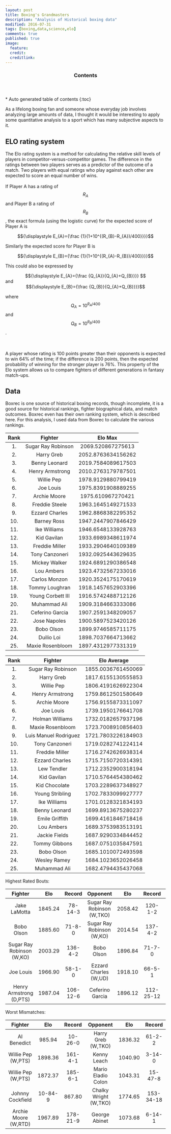 ```yaml
---
layout: post
title: Boxing's Grandmasters
description: "Analysis of Historical boxing data"
modified: 2016-07-31
tags: [boxing,data,science,elo]
comments: true
published: true
image:
  feature: 
  credit: 
  creditlink: 
---
```


<section id="table-of-contents" class="toc">
  <header>
    <h3>Contents</h3>
  </header>
<div id="drawer" markdown="1">
*  Auto generated table of contents
{:toc}
</div>
</section><!-- /#table-of-contents -->


As a lifelong boxing fan and someone whose everyday job involves analyzing large amounts of data, I thought it would be interesting to apply some quantitative analysis to a sport which has many subjective aspects to it.

## ELO rating system

The Elo rating system is a method for calculating the relative skill levels of players in competitor-versus-competitor games.   The difference in the ratings between two players serves as a predictor of the outcome of a match. Two players with equal ratings who play against each other are expected to score an equal number of wins. 
<br>
<br>
If Player A has a rating of $${\displaystyle R_{A}}$$ and Player B a rating of $${\displaystyle R_{B}}$$, the exact formula (using the logistic curve) for the expected score of Player A is

<center>
$${\displaystyle E_{A}={\frac {1}{1+10^{(R_{B}-R_{A})/400}}}}$$
</center>

Similarly the expected score for Player B is
<center>
$${\displaystyle E_{B}={\frac {1}{1+10^{(R_{A}-R_{B})/400}}}}$$
</center>

This could also be expressed by
<center>
$${\displaystyle E_{A}={\frac {Q_{A}}{Q_{A}+Q_{B}}}} $$
</center>
and

<center>
$${\displaystyle E_{B}={\frac {Q_{B}}{Q_{A}+Q_{B}}}}$$
</center>

where $${\displaystyle Q_{A}=10^{R_{A}/400}}$$ and  $${\displaystyle Q_{B}=10^{R_{B}/400}}$$.

<br>
<br>
A player whose rating is 100 points greater than their opponents is expected to win 64% of the time; if the difference is 200 points, then the expected probability of winning for the stronger player is 76%.  This property of the Elo system allows us to compare fighters of different generations in fantasy match-ups.


## Data

Boxrec is one source of historical boxing records, though incomplete, it is a good source for historical rankings, fighter biographical data, and match outcomes.  Boxrec even has their own ranking system, which is described here.  For this analysis, I used data from Boxrec to calculate the various rankings.

| Rank  |      Fighter     |  Elo Max |
|:----------:|:-------------:|:------:|
|1. |Sugar Ray Robinson|2069.520867275613|
|2.|Harry Greb|2052.8763634156262|
|3. |Benny Leonard|2019.7584089617503| 
|4. |Henry Armstrong|2010.2763179787501| 
|5. |Willie Pep|1978.9129880799419|
|6. |Joe Louis|1975.8391908889255|
|7. |Archie Moore|1975.610967270421| 
|8. |Freddie Steele| 1963.1645149271533| 
|9. |Ezzard Charles| 1962.8868382295352| 
|10.|Barney Ross| 1947.2447907846429| 
|11.|Ike Williams| 1946.6548133928763|
|12.|Kid Gavilan| 1933.6989348611974| 
|13. |Freddie Miller| 1933.2904640109389|
|14. |Tony Canzoneri| 1932.0925443629635| 
|15. |Mickey Walker| 1924.6891290386548|
|16. |Lou Ambers| 1923.4732567233016|
|17. |Carlos Monzon| 1920.3524175170619|
|18. |Tommy Loughran| 1918.1457652903396|
|19. |Young Corbett III|1916.5742488712126|
|20. |Muhammad Ali|1909.3184663333086|
|21. |Ceferino Garcia|1907.2591348209057|
|22. |Jose Napoles|1900.5897523420126|
|23. |Bobo Olson|1899.9746585711175|
|24. |Duilio Loi|1898.7037664713662|
|25. |Maxie Rosenbloom|1897.4312977331319|




| Rank  |      Fighter     |  Elo Average |
|:----------:|:-------------:|:------:|
|1. |Sugar Ray Robinson| 1855.0036761450069|
|2. |Harry Greb| 1817.6155130555853|
|3. |Willie Pep| 1806.4191626922304|
|4. |Henry Armstrong| 1759.8612501580649|
|5. |Archie Moore| 1756.9155873311097|
|6. |Joe Louis| 1739.1950176641708| 
|7. |Holman Williams| 1732.0182657937196|
|8. |Maxie Rosenbloom| 1723.7008910856403|
|9. |Luis Manuel Rodriguez| 1721.7803226184903| 
|10. |Tony Canzoneri| 1719.0282741224114|
|11. |Freddie Miller| 1716.2742626938314|
|12. |Ezzard Charles| 1715.7150720314391|
|13.|Lew Tendler| 1712.2352900318194|
|14. |Kid Gavilan| 1710.5764454380462|
|15. |Kid Chocolate| 1703.2289637348927|
|16. |Young Stribling| 1702.7833099927777|
|17. |Ike Williams| 1701.0128321834193|
|18. |Benny Leonard| 1699.8913675280237|
|19.  |Emile Griffith| 1699.4161846718416|
|20. |Lou Ambers| 1689.3753983513191|
|21. |Jackie Fields| 1687.9290334844452|
|22. |Tommy Gibbons| 1687.0751035847591|
|23. |Bobo Olson| 1685.1010072493598|
|24. |Wesley Ramey| 1684.1023652026458| 
|25.  |Muhammad Ali| 1682.4794435437068|




Highest Rated Bouts:

|Fighter| Elo | Record | Opponent | Elo | Record | Date|
|:----------:|:-------------:|:------:|:----------:|:------:|:------:|:---------:|
|Jake LaMotta | 1845.24 |78-14-3| Sugar Ray Robinson (W,TKO) | 2058.42|120-1-2 | 1951-02-14|  
|Bobo Olson | 1885.60  |71-8-0|Sugar Ray Robinson (W,KO) | 2014.54|137-4-2|1956-05-18  |
|Sugar Ray Robinson (W,KO) | 2003.29    |136-4-2|      Bobo Olson | 1896.84 |71-7-0| 1955-12-09  |
|Joe Louis | 1966.90   |58-1-0|   Ezzard Charles (W,UD) | 1918.10|66-5-1|1950-09-27|
|Henry Armstrong (D,PTS) | 1987.04|106-12-6|    Ceferino Garcia | 1896.12|112-25-12|1940-03-01 |
  

Worst Mismatches:

|Fighter| Elo | Record | Opponent | Elo | Record |
|:----------:|:-------------:|:------:|:----------:|:------:|:------:|
|Al Benedict|  985.94 |10-26-0|Harry Greb (W,TKO) | 1836.32  |61-2-2|
|Willie Pep (W,PTS)| 1898.36|161-4-1|Kenny Leach | 1040.90 |3-14-0|  
|Willie Pep (W,PTS)| 1872.37|185-6-1| Mario Eladio Colon | 1043.31  |15-47-8|
|Johnny Cockfield |10-84-9|  867.80  | Chalky Wright (W,TKO) | 1774.65 |  153-34-18|
|Archie Moore (W,RTD) | 1967.89    |178-21-9|     George Abinet  |1073.68|6-14-1|  



